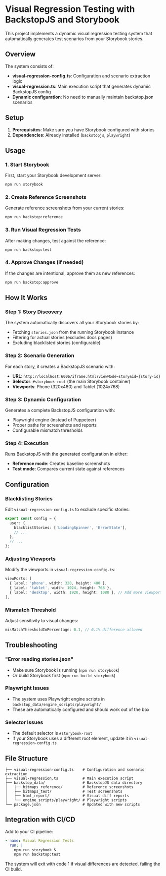 # Visual Regression Testing with BackstopJS and Storybook

This project implements a dynamic visual regression testing system that automatically generates test scenarios from your Storybook stories.

## Overview

The system consists of:
- **visual-regression-config.ts**: Configuration and scenario extraction logic
- **visual-regression.ts**: Main execution script that generates dynamic BackstopJS config
- **Dynamic configuration**: No need to manually maintain backstop.json scenarios

## Setup

1. **Prerequisites**: Make sure you have Storybook configured with stories
2. **Dependencies**: Already installed (`backstopjs`, `playwright`)

## Usage

### 1. Start Storybook
First, start your Storybook development server:
```bash
npm run storybook
```

### 2. Create Reference Screenshots
Generate reference screenshots from your current stories:
```bash
npm run backstop:reference
```

### 3. Run Visual Regression Tests
After making changes, test against the reference:
```bash
npm run backstop:test
```

### 4. Approve Changes (if needed)
If the changes are intentional, approve them as new references:
```bash
npm run backstop:approve
```

## How It Works

### Step 1: Story Discovery
The system automatically discovers all your Storybook stories by:
- Fetching `stories.json` from the running Storybook instance
- Filtering for actual stories (excludes docs pages)
- Excluding blacklisted stories (configurable)

### Step 2: Scenario Generation
For each story, it creates a BackstopJS scenario with:
- **URL**: `http://localhost:6006/iframe.html?viewMode=story&id={story-id}`
- **Selector**: `#storybook-root` (the main Storybook container)
- **Viewports**: Phone (320x480) and Tablet (1024x768)

### Step 3: Dynamic Configuration
Generates a complete BackstopJS configuration with:
- Playwright engine (instead of Puppeteer)
- Proper paths for screenshots and reports
- Configurable mismatch thresholds

### Step 4: Execution
Runs BackstopJS with the generated configuration in either:
- **Reference mode**: Creates baseline screenshots
- **Test mode**: Compares current state against references

## Configuration

### Blacklisting Stories
Edit `visual-regression-config.ts` to exclude specific stories:
```typescript
export const config = {
  user: {
    blacklistStories: ['LoadingSpinner', 'ErrorState'],
    // ...
  },
  // ...
};
```

### Adjusting Viewports
Modify the viewports in `visual-regression-config.ts`:
```typescript
viewPorts: [
  { label: 'phone', width: 320, height: 480 },
  { label: 'tablet', width: 1024, height: 768 },
  { label: 'desktop', width: 1920, height: 1080 }, // Add more viewports
],
```

### Mismatch Threshold
Adjust sensitivity to visual changes:
```typescript
misMatchThresholdInPercentage: 0.1, // 0.1% difference allowed
```

## Troubleshooting

### "Error reading stories.json"
- Make sure Storybook is running (`npm run storybook`)
- Or build Storybook first (`npm run build-storybook`)

### Playwright Issues
- The system uses Playwright engine scripts in `backstop_data/engine_scripts/playwright/`
- These are automatically configured and should work out of the box

### Selector Issues
- The default selector is `#storybook-root`
- If your Storybook uses a different root element, update it in `visual-regression-config.ts`

## File Structure

```
├── visual-regression-config.ts    # Configuration and scenario extraction
├── visual-regression.ts           # Main execution script
├── backstop_data/                 # BackstopJS data directory
│   ├── bitmaps_reference/         # Reference screenshots
│   ├── bitmaps_test/              # Test screenshots
│   ├── html_report/               # Visual diff reports
│   └── engine_scripts/playwright/ # Playwright scripts
└── package.json                   # Updated with new scripts
```

## Integration with CI/CD

Add to your CI pipeline:
```yaml
- name: Visual Regression Tests
  run: |
    npm run storybook &
    npm run backstop:test
```

The system will exit with code 1 if visual differences are detected, failing the CI build.
